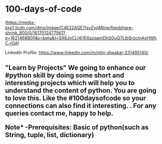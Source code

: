 # 100-days-of-code

(https://media-exp1.licdn.com/dms/image/C4E22AQE7IsvZyoMbiw/feedshare-shrink_800/0/1617012477561?e=1621468800&v=beta&t=SX6JoCLl4I1E6azqamDhSGuQ7LlbSrzcmAxHWhC-rGA)

LinkedIn Profile: https://www.linkedin.com/in/nitin-diwakar-231495140/

<h2>"Learn by Projects"
We going to enhance our #python skill by doing some short and interesting projects which will help you to understand the content of python.
You are going to love this.
Like the #100daysofcode so your connections can also find it interesting.
.
For any queries contact me, happy to help.

Note*
-Prerequisites: Basic of python(such as String, tuple, list, dictionary)
</h2>
